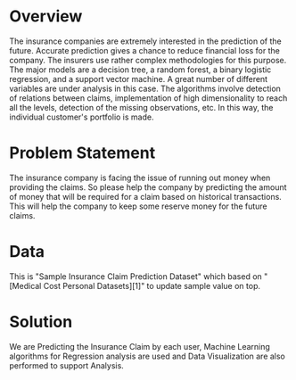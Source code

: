 # Overview

The insurance companies are extremely interested in the prediction of the future. Accurate prediction gives a chance to reduce financial loss for the company.
The insurers use rather complex methodologies for this purpose. The major models are a decision tree, a random forest, a binary logistic regression, and a support vector machine. A great number of different variables are under analysis in this case. The algorithms involve detection of relations between claims, implementation of high dimensionality to reach all the levels, detection of the missing observations, etc. In this way, the individual customer's portfolio is made.

# Problem Statement

The insurance company is facing the issue of running out money when providing the claims. So please help the company by predicting the amount of money that will be required for a claim based on historical transactions. This will help the company to keep some reserve money for the future claims.

# Data

This is "Sample Insurance Claim Prediction Dataset" which based on "[Medical Cost Personal Datasets][1]" to update sample value on top.

# Solution

We are Predicting the Insurance Claim by each user, Machine Learning algorithms for Regression analysis are used and Data Visualization are also performed to support Analysis. 
